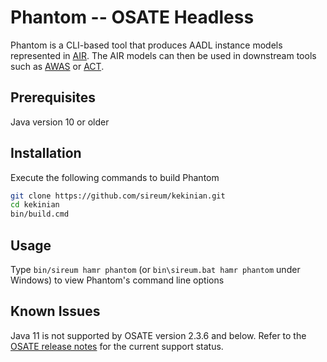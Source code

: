 # Phantom -- OSATE Headless

Phantom is a CLI-based tool that produces AADL instance models represented in [AIR](https://github.com/sireum/air).
The AIR models can then be used in 
downstream tools such as [AWAS](https://github.com/sireum/v3-awas) or [ACT](https://github.com/sireum/act-plugin).

## Prerequisites

Java version 10 or older

## Installation

Execute the following commands to build Phantom

```bash
git clone https://github.com/sireum/kekinian.git
cd kekinian
bin/build.cmd
```
   
## Usage

Type `bin/sireum hamr phantom` (or `bin\sireum.bat hamr phantom` under Windows) to view Phantom's command line options

## Known Issues

Java 11 is not supported by OSATE version 2.3.6 and below.  Refer to the [OSATE release notes](http://osate.org/osate-releases.html) for the current support status.
